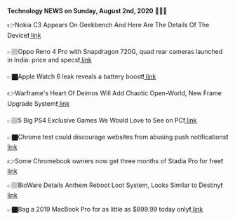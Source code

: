 <b>Technology NEWS on Sunday, August 2nd, 2020</b> 📡📡📡 

👉Nokia C3 Appears On Geekbench And Here Are The Details Of The Device❗️<a href='https://techblock.club/?p=6349'> link</a>

👉🏽Oppo Reno 4 Pro with Snapdragon 720G, quad rear cameras launched in India: price and specs❗️<a href='https://techblock.club/?p=6351'> link</a>

👉🏿Apple Watch 6 leak reveals a battery boost❗️<a href='https://techblock.club/?p=6353'> link</a>

👉Warframe's Heart Of Deimos Will Add Chaotic Open-World, New Frame Upgrade System❗️<a href='https://techblock.club/?p=6355'> link</a>

👉🏽5 Big PS4 Exclusive Games We Would Love to See on PC❗️<a href='https://techblock.club/?p=6357'> link</a>

👉🏿Chrome test could discourage websites from abusing push notifications❗️<a href='https://techblock.club/?p=6359'> link</a>

👉Some Chromebook owners now get three months of Stadia Pro for free❗️<a href='https://techblock.club/?p=6361'> link</a>

👉🏽BioWare Details Anthem Reboot Loot System, Looks Similar to Destiny❗️<a href='https://techblock.club/?p=6363'> link</a>

👉🏿Bag a 2019 MacBook Pro for as little as $899.99 today only❗️<a href='https://techblock.club/?p=6365'> link</a>

